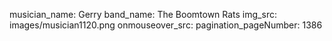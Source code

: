 musician_name: Gerry
band_name: The Boomtown Rats
img_src: images/musician1120.png
onmouseover_src: 
pagination_pageNumber: 1386